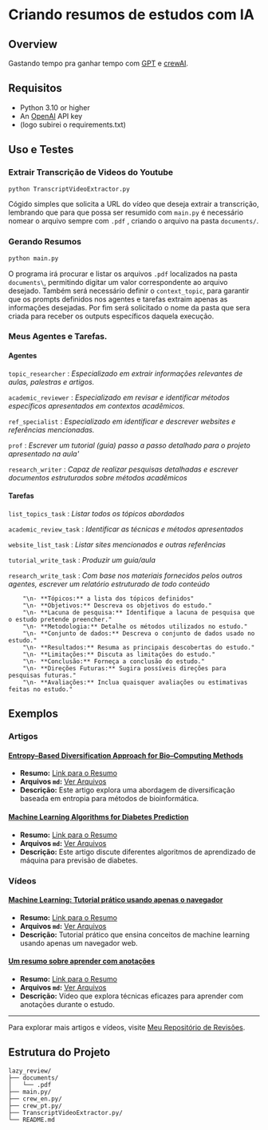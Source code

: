 # Criando resumos de estudos com IA

## Overview
Gastando tempo pra ganhar tempo com [GPT](https://platform.openai.com) e [crewAI](https://crewai.com).

## Requisitos
- Python 3.10 or higher
- An [OpenAI](https://platform.openai.com) API key
- (logo subirei o requirements.txt)

## Uso e Testes

### Extrair Transcrição de Videos do Youtube
```python
python TranscriptVideoExtractor.py
```

Cógido simples que solicita a URL do vídeo que deseja extrair a transcrição, lembrando que para que possa ser resumido com `main.py` é necessário nomear o arquivo sempre com `.pdf` , criando o arquivo na pasta `documents/`.


### Gerando Resumos 
```python
python main.py
```
O programa irá procurar e listar os arquivos `.pdf` localizados na pasta `documents\`, permitindo digitar um valor correspondente ao arquivo desejado.
Também será necessário definir o `context_topic`, para garantir que os prompts definidos nos agentes e tarefas extraim apenas as informações desejadas.
Por fim será solicitado o nome da pasta que sera criada para receber os outputs específicos daquela execução.

### Meus Agentes e Tarefas.


#### Agentes

`topic_researcher` : _Especializado em extrair informações relevantes de aulas, palestras e artigos._

`academic_reviewer` : _Especializado em revisar e identificar métodos específicos apresentados em contextos acadêmicos._

`ref_specialist` : _Especializado em identificar e descrever websites e referências mencionadas._

`prof` : _Escrever um tutorial (guia) passo a passo detalhado para o projeto apresentado na aula'_

`research_writer` : _Capaz de realizar pesquisas detalhadas e escrever documentos estruturados sobre métodos acadêmicos_

#### Tarefas

`list_topics_task` : _Listar todos os tópicos abordados_

`academic_review_task` : _Identificar as técnicas e métodos apresentados_

`website_list_task` : _Listar sites mencionados e outras referências_

`tutorial_write_task` : _Produzir um guia/aula_

`research_write_task` : _Com base nos materiais fornecidos pelos outros agentes, escrever um relatório estruturado de todo conteúdo_


        "\n- **Tópicos:** a lista dos tópicos definidos"
        "\n- **Objetivos:** Descreva os objetivos do estudo."
        "\n- **Lacuna de pesquisa:** Identifique a lacuna de pesquisa que o estudo pretende preencher."
        "\n- **Metodologia:** Detalhe os métodos utilizados no estudo."
        "\n- **Conjunto de dados:** Descreva o conjunto de dados usado no estudo."
        "\n- **Resultados:** Resuma as principais descobertas do estudo."
        "\n- **Limitações:** Discuta as limitações do estudo."
        "\n- **Conclusão:** Forneça a conclusão do estudo."
        "\n- **Direções Futuras:** Sugira possíveis direções para pesquisas futuras."
        "\n- **Avaliações:** Inclua quaisquer avaliações ou estimativas feitas no estudo."

## Exemplos

### Artigos

#### [Entropy–Based Diversification Approach for Bio–Computing Methods](https://www.mdpi.com/1099-4300/24/9/1293)
- **Resumo:** [Link para o Resumo](https://github.com/NonakaVal/lazy_review/blob/main/art-biocomputing/final_document.md)
- **Arquivos `md`:** [Ver Arquivos](https://github.com/NonakaVal/lazy_review/tree/main/art-biocomputing)
- **Descrição:** Este artigo explora uma abordagem de diversificação baseada em entropia para métodos de bioinformática.

#### [Machine Learning Algorithms for Diabetes Prediction](https://www.sciencedirect.com/science/article/pii/S1877050920300557)
- **Resumo:** [Link para o Resumo](https://github.com/NonakaVal/lazy_review/blob/main/art-Diabetes-Prediction-using-ML-Algorithms/final_document.md)
- **Arquivos `md`:** [Ver Arquivos](https://github.com/NonakaVal/lazy_review/tree/main/art-Diabetes-Prediction-using-ML-Algorithms)
- **Descrição:** Este artigo discute diferentes algoritmos de aprendizado de máquina para previsão de diabetes.

### Vídeos

#### [Machine Learning: Tutorial prático usando apenas o navegador](https://www.youtube.com/watch?v=JyGGMyR3x5I)
- **Resumo:** [Link para o Resumo](https://github.com/NonakaVal/lazy_review/blob/main/vid-dechamps/documento_final.md)
- **Arquivos `md`:** [Ver Arquivos](https://github.com/NonakaVal/lazy_review/tree/main/vid-dechamps)
- **Descrição:** Tutorial prático que ensina conceitos de machine learning usando apenas um navegador web.

#### [Um resumo sobre aprender com anotações](https://www.youtube.com/watch?v=cQ22PERTCBI&t=3s)
- **Resumo:** [Link para o Resumo](https://github.com/NonakaVal/lazy_review/blob/main/vid-meu-video/documento_final.md)
- **Arquivos `md`:** [Ver Arquivos](https://github.com/NonakaVal/lazy_review/tree/main/vid-meu-video)
- **Descrição:** Vídeo que explora técnicas eficazes para aprender com anotações durante o estudo.

---

Para explorar mais artigos e vídeos, visite [Meu Repositório de Revisões](https://github.com/NonakaVal/lazy_review/tree/main).

##  Estrutura do Projeto
```
lazy_review/
├── documents/
│   └── .pdf
├── main.py/
├── crew_en.py/
├── crew_pt.py/
├── TranscriptVideoExtractor.py/
└── README.md
```

